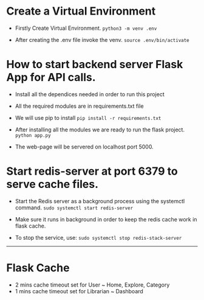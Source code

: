 # Create a Virtual Environment

- Firstly Create Virtual Environment.
``` python3 -m venv .env ```

- After creating the .env file invoke the venv.
``` source .env/bin/activate ```


# How to start backend server Flask App for API calls.

- Install all the dependices needed in order to run this project
- All the required modules are in requirements.txt file
- We will use pip to install
``` pip install -r requirements.txt ```

- After installing all the modules we are ready to run the flask project.
``` python app.py ```
- The web-page will be servered on localhost port 5000.


# Start redis-server at port 6379 to serve cache files.
- Start the Redis server as a background process using the systemctl command.
``` sudo systemctl start redis-server ```

- Make sure it runs in background in order to keep the redis cache work in flask cache.

- To stop the service, use:
``` sudo systemctl stop redis-stack-server ```

<hr>

# Flask Cache
- 2 mins cache timeout set for User ~ Home, Explore, Category
- 1 mins cache timeout set for Librarian ~ Dashboard
